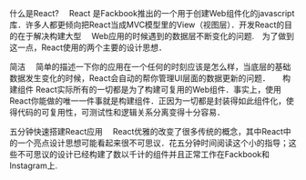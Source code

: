 什么是React?
　React 是Fackbook推出的一个用于创建Web组件化的javascript库．许多人都更倾向把React当成MVC模型里的View（视图层）．开发React的目的在于解决构建大型
　Web应用的时候遇到的数据层不断变化的问题.　为了做到这一点，React使用的两个主要的设计思想．

简洁
　简单的描述一下你的应用在一个任何的时刻应该是怎么样，当底层的基础数据发生变化的时候，React会自动的帮你管理UI层面的数据更新的问题．
　
构建组件
  React实际所有的一切都是为了构建可复用的Web组件．事实上，使用React你能做的唯一一件事就是构建组件．正因为一切都是封装得如此组件化，使得代码的可复用性，可测试性和逻辑关系分离变得十分容易．

五分钟快速搭建React应用
　React优雅的改变了很多传统的概念，其中React中的一个亮点设计思想可能看起来很不可思议．花五分钟时间阅读这个小的指导；这些不可思议的设计已经构建了数以千计的组件并且正常工作在Fackbook和Instagram上.
　
　
